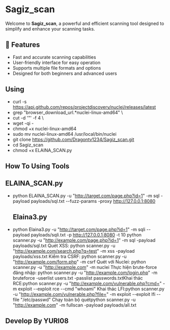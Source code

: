 # Sagiz_scan

Welcome to **Sagiz_scan**, a powerful and efficient scanning tool designed to simplify and enhance your scanning tasks.

## 🚀 Features

- Fast and accurate scanning capabilities
- User-friendly interface for easy operation
- Supports multiple file formats and options
- Designed for both beginners and advanced users

## Using ## 
- curl -s https://api.github.com/repos/projectdiscovery/nuclei/releases/latest 
- grep "browser_download_url.*nuclei-linux-amd64" \
- cut -d '"' -f 4 \
- wget -qi -
- chmod +x nuclei-linux-amd64
- sudo mv nuclei-linux-amd64 /usr/local/bin/nuclei
- git clone https://github.com/Dragontv1234/Sagiz_scan.git
- cd Sagiz_scan
- chmod +x ELAINA_SCAN.py
## How To Using Tools ## 
## ELAINA_SCAN.py ##
- python ELAINA_SCAN.py -u "http://target.com/page.php?id=1" -m sql -payload payloads/sql.txt --fuzz-params -proxy http://127.0.0.1:8080
   ## Elaina3.py ##
- python Elaina3.py -u "http://target.com/page.php?id=1" -m sqli --payload payloads/sqli.txt -p http://127.0.0.1:8080 -t 10
  python scanner.py -u "http://example.com/page.php?id=1" -m sql -payload payloads/sql.txt
Quét XSS: python scanner.py -u "http://example.com/search.php?q=test" -m xss -payload payloads/xss.txt
Kiểm tra CSRF: python scanner.py -u "http://example.com/form.php" -m csrf
Quét với Nuclei:
python scanner.py -u "http://example.com" -m nuclei
Thực hiện brute-force đăng nhập:
python scanner.py -u "http://example.com/login.php" -m bruteforce -userlist users.txt -passlist passwords.txtKhai thác RCE:python scanner.py -u "http://example.com/vulnerable.php?cmd=" -m exploit --exploit rce --cmd "whoami"
Khai thác LFI:python scanner.py -u "http://example.com/vulnerable.php?file=" -m exploit --exploit lfi --file "/etc/passwd"
Chạy toàn bộ quétpython scanner.py -u "http://example.com" -m fullscan -payload payloads/all.txt

## Develop By YURI08 ##
